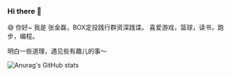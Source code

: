 ### Hi there 👋

<!--
**iamjinlei0312/iamjinlei0312** is a ✨ _special_ ✨ repository because its `README.md` (this file) appears on your GitHub profile.

Here are some ideas to get you started:

- 🔭 I’m currently working on ...
- 🌱 I’m currently learning ...
- 👯 I’m looking to collaborate on ...
- 🤔 I’m looking for help with ...
- 💬 Ask me about ...
- 📫 How to reach me: ...
- 😄 Pronouns: ...
- ⚡ Fun fact: ...
-->

😄 你好~ 我是 张金磊，BOX定投践行群资深践谍。 喜爱游戏，篮球，读书，跑步，编程。 

明白一些道理，遇见些有趣儿的事～



![Anurag's GitHub stats](https://github-readme-stats.vercel.app/api?username=iamjinlei0312&show_icons=true&theme=radical)
